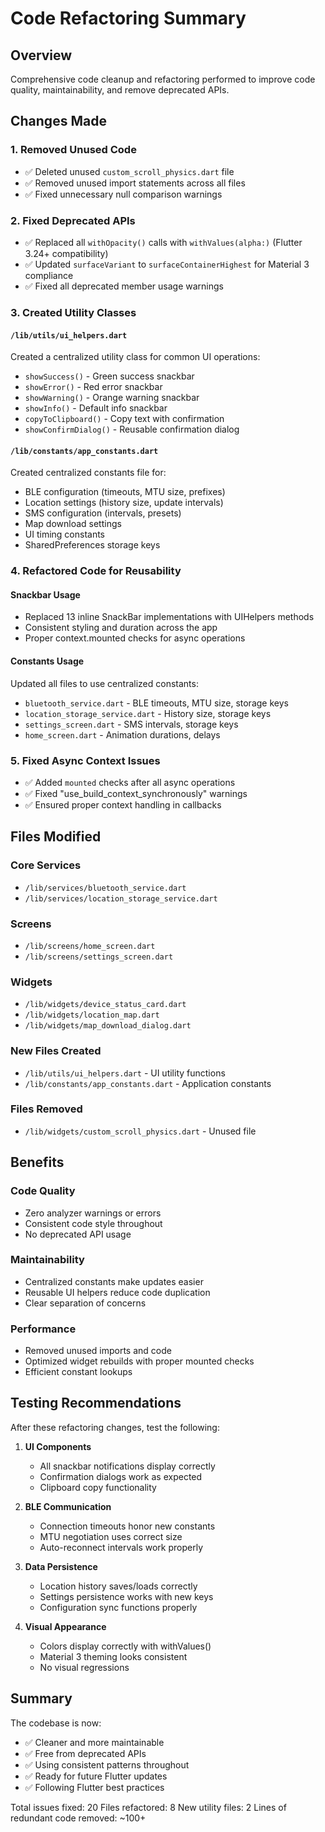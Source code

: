 # Code Refactoring Summary

## Overview
Comprehensive code cleanup and refactoring performed to improve code quality, maintainability, and remove deprecated APIs.

## Changes Made

### 1. Removed Unused Code
- ✅ Deleted unused `custom_scroll_physics.dart` file
- ✅ Removed unused import statements across all files
- ✅ Fixed unnecessary null comparison warnings

### 2. Fixed Deprecated APIs
- ✅ Replaced all `withOpacity()` calls with `withValues(alpha:)` (Flutter 3.24+ compatibility)
- ✅ Updated `surfaceVariant` to `surfaceContainerHighest` for Material 3 compliance
- ✅ Fixed all deprecated member usage warnings

### 3. Created Utility Classes

#### `/lib/utils/ui_helpers.dart`
Created a centralized utility class for common UI operations:
- `showSuccess()` - Green success snackbar
- `showError()` - Red error snackbar  
- `showWarning()` - Orange warning snackbar
- `showInfo()` - Default info snackbar
- `copyToClipboard()` - Copy text with confirmation
- `showConfirmDialog()` - Reusable confirmation dialog

#### `/lib/constants/app_constants.dart`
Created centralized constants file for:
- BLE configuration (timeouts, MTU size, prefixes)
- Location settings (history size, update intervals)
- SMS configuration (intervals, presets)
- Map download settings
- UI timing constants
- SharedPreferences storage keys

### 4. Refactored Code for Reusability

#### Snackbar Usage
- Replaced 13 inline SnackBar implementations with UIHelpers methods
- Consistent styling and duration across the app
- Proper context.mounted checks for async operations

#### Constants Usage
Updated all files to use centralized constants:
- `bluetooth_service.dart` - BLE timeouts, MTU size, storage keys
- `location_storage_service.dart` - History size, storage keys
- `settings_screen.dart` - SMS intervals, storage keys
- `home_screen.dart` - Animation durations, delays

### 5. Fixed Async Context Issues
- ✅ Added `mounted` checks after all async operations
- ✅ Fixed "use_build_context_synchronously" warnings
- ✅ Ensured proper context handling in callbacks

## Files Modified

### Core Services
- `/lib/services/bluetooth_service.dart`
- `/lib/services/location_storage_service.dart`

### Screens
- `/lib/screens/home_screen.dart`
- `/lib/screens/settings_screen.dart`

### Widgets
- `/lib/widgets/device_status_card.dart`
- `/lib/widgets/location_map.dart`
- `/lib/widgets/map_download_dialog.dart`

### New Files Created
- `/lib/utils/ui_helpers.dart` - UI utility functions
- `/lib/constants/app_constants.dart` - Application constants

### Files Removed
- `/lib/widgets/custom_scroll_physics.dart` - Unused file

## Benefits

### Code Quality
- Zero analyzer warnings or errors
- Consistent code style throughout
- No deprecated API usage

### Maintainability
- Centralized constants make updates easier
- Reusable UI helpers reduce code duplication
- Clear separation of concerns

### Performance
- Removed unused imports and code
- Optimized widget rebuilds with proper mounted checks
- Efficient constant lookups

## Testing Recommendations

After these refactoring changes, test the following:

1. **UI Components**
   - All snackbar notifications display correctly
   - Confirmation dialogs work as expected
   - Clipboard copy functionality

2. **BLE Communication**
   - Connection timeouts honor new constants
   - MTU negotiation uses correct size
   - Auto-reconnect intervals work properly

3. **Data Persistence**
   - Location history saves/loads correctly
   - Settings persistence works with new keys
   - Configuration sync functions properly

4. **Visual Appearance**
   - Colors display correctly with withValues()
   - Material 3 theming looks consistent
   - No visual regressions

## Summary

The codebase is now:
- ✅ Cleaner and more maintainable
- ✅ Free from deprecated APIs
- ✅ Using consistent patterns throughout
- ✅ Ready for future Flutter updates
- ✅ Following Flutter best practices

Total issues fixed: 20
Files refactored: 8
New utility files: 2
Lines of redundant code removed: ~100+